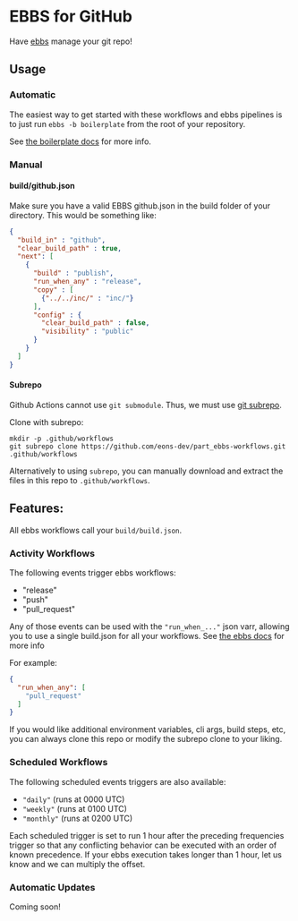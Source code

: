 # EBBS for GitHub

Have [ebbs](https://github.com/eons-dev/bin_ebbs) manage your git repo!

## Usage

### Automatic

The easiest way to get started with these workflows and ebbs pipelines is to just run `ebbs -b boilerplate` from the root of your repository.

See [the boilerplate docs](https://github.com/eons-dev/build_boilerplate) for more info.

### Manual

#### build/github.json
Make sure you have a valid EBBS github.json in the build folder of your directory. This would be something like:

```json
{
  "build_in" : "github",
  "clear_build_path" : true,
  "next": [
    {
      "build" : "publish",
      "run_when_any" : "release",
      "copy" : [
        {"../../inc/" : "inc/"}
      ],
      "config" : {
        "clear_build_path" : false,
        "visibility" : "public"
      }
    }
  ]
}
```


#### Subrepo

Github Actions cannot use `git submodule`. Thus, we must use [git subrepo](https://github.com/ingydotnet/git-subrepo).

Clone with subrepo:
```shell
mkdir -p .github/workflows
git subrepo clone https://github.com/eons-dev/part_ebbs-workflows.git .github/workflows
```

Alternatively to using `subrepo`, you can manually download and extract the files in this repo to `.github/workflows`.

## Features:

All ebbs workflows call your `build/build.json`.

### Activity Workflows

The following events trigger ebbs workflows:
 * "release"
 * "push"
 * "pull_request"

Any of those events can be used with the `"run_when_..."` json varr, allowing you to use a single build.json for all your workflows. See [the ebbs docs](https://github.com/eons-dev/bin_ebbs) for more info

For example:
```json
{
  "run_when_any": [
    "pull_request"
  ]
}
```

If you would like additional environment variables, cli args, build steps, etc, you can always clone this repo or modify the subrepo clone to your liking.

### Scheduled Workflows

The following scheduled events triggers are also available:
 * `"daily"` (runs at 0000 UTC)
 * `"weekly"` (runs at 0100 UTC)
 * `"monthly"` (runs at 0200 UTC)

Each scheduled trigger is set to run 1 hour after the preceding frequencies trigger so that any conflicting behavior can be executed with an order of known precedence. If your ebbs execution takes longer than 1 hour, let us know and we can multiply the offset.

### Automatic Updates

Coming soon!

